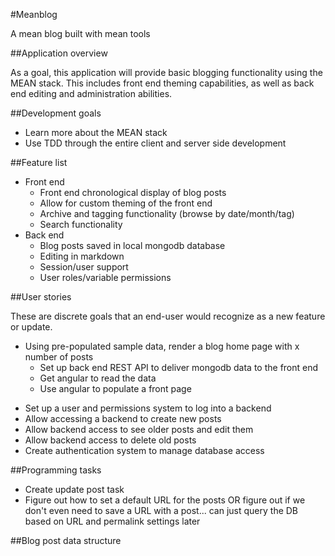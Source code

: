#Meanblog

A mean blog built with mean tools

##Application overview

As a goal, this application will provide basic blogging functionality using the MEAN stack. This includes front end theming capabilities, as well as back end editing and administration abilities.

##Development goals

 - Learn more about the MEAN stack
 - Use TDD through the entire client and server side development

##Feature list

 - Front end
	 - Front end chronological display of blog posts
	 - Allow for custom theming of the front end
	 - Archive and tagging functionality (browse by date/month/tag)
	 - Search functionality
 - Back end
 	- Blog posts saved in local mongodb database
 	- Editing in markdown
 	- Session/user support
 	- User roles/variable permissions

##User stories

These are discrete goals that an end-user would recognize as a new feature or update.
 * Using pre-populated sample data, render a blog home page with x number of posts
 	* Set up back end REST API to deliver mongodb data to the front end
 	- Get angular to read the data
 	- Use angular to populate a front page
 - Set up a user and permissions system to log into a backend
 - Allow accessing a backend to create new posts
 - Allow backend access to see older posts and edit them
 - Allow backend access to delete old posts
 - Create authentication system to manage database access

##Programming tasks

 - Create update post task 
 - Figure out how to set a default URL for the posts OR figure out if we don't even need to save a URL with a post... can just query the DB based on URL and permalink settings later 


##Blog post data structure